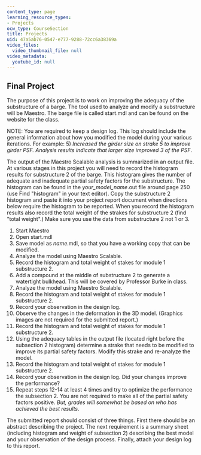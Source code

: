 ```yaml
---
content_type: page
learning_resource_types:
- Projects
ocw_type: CourseSection
title: Projects
uid: 47a5ab76-0547-e777-9288-72cc6a38369a
video_files:
  video_thumbnail_file: null
video_metadata:
  youtube_id: null
---
```


Final Project
-------------

The purpose of this project is to work on improving the adequacy of the substructure of a barge. The tool used to analyze and modify a substructure will be Maestro. The barge file is called start.mdl and can be found on the website for the class.

NOTE: You are required to keep a design log. This log should include the general information about how you modified the model during your various iterations. For example: 5) _Increased the girder size on strake 5 to improve girder PSF. Analysis results indicate that larger size improved 3 of the PSF_.

The output of the Maestro Scalable analysis is summarized in an output file. At various stages in this project you will need to record the histogram results for substructure 2 of the barge. This histogram gives the number of adequate and inadequate partial safety factors for the substructure. The histogram can be found in the _your\_model\_name_.out file around page 250 (use Find "histogram" in your text editor). Copy the substructure 2 histogram and paste it into your project report document when directions below require the histogram to be reported. When you record the histogram results also record the total weight of the strakes for substructure 2 (find "total weight".) Make sure you use the data from substructure 2 not 1 or 3.

1.  Start Maestro
2.  Open start.mdl
3.  Save model as _name_.mdl, so that you have a working copy that can be modified.
4.  Analyze the model using Maestro Scalable.
5.  Record the histogram and total weight of stakes for module 1 substructure 2.
6.  Add a compound at the middle of substructure 2 to generate a watertight bulkhead. This will be covered by Professor Burke in class.
7.  Analyze the model using Maestro Scalable.
8.  Record the histogram and total weight of stakes for module 1 substructure 2.
9.  Record your observation in the design log.
10.  Observe the changes in the deformation in the 3D model. (Graphics images are not required for the submitted report.)
11.  Record the histogram and total weight of stakes for module 1 substructure 2.
12.  Using the adequacy tables in the output file (located right before the subsection 2 histogram) determine a strake that needs to be modified to improve its partial safety factors. Modify this strake and re-analyze the model.
13.  Record the histogram and total weight of stakes for module 1 substructure 2.
14.  Record your observation in the design log. Did your changes improve the performance?
15.  Repeat steps 12-14 at least 4 times and try to optimize the performance the subsection 2. You are not required to make all of the partial safety factors positive. _But, grades will somewhat be based on who has achieved the best results._

The submitted report should consist of three things. First there should be an abstract describing the project. The next requirement is a summary sheet (including histogram and weight of subsection 2) describing the best model and your observation of the design process. Finally, attach your design log to this report.